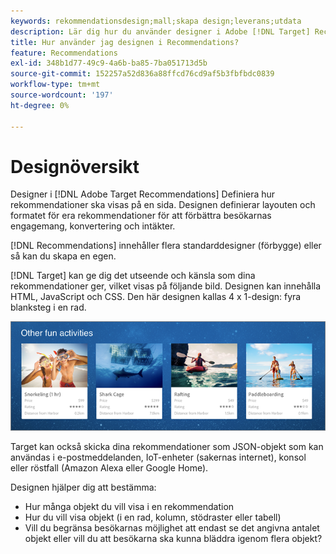 ```yaml
---
keywords: rekommendationsdesign;mall;skapa design;leverans;utdata
description: Lär dig hur du använder designer i Adobe [!DNL Target] Recommendations för att definiera hur rekommendationer ska visas på en sida (1X4, 1X6, 2X2 o.s.v.).
title: Hur använder jag designen i Recommendations?
feature: Recommendations
exl-id: 348b1d77-49c9-4a6b-ba85-7ba051713d5b
source-git-commit: 152257a52d836a88ffcd76cd9af5b3fbfbdc0839
workflow-type: tm+mt
source-wordcount: '197'
ht-degree: 0%

---
```


# Designöversikt

Designer i [!DNL Adobe Target Recommendations] Definiera hur rekommendationer ska visas på en sida. Designen definierar layouten och formatet för era rekommendationer för att förbättra besökarnas engagemang, konvertering och intäkter.

[!DNL Recommendations] innehåller flera standarddesigner (förbygge) eller så kan du skapa en egen.

[!DNL Target] kan ge dig det utseende och känsla som dina rekommendationer ger, vilket visas på följande bild. Designen kan innehålla HTML, JavaScript och CSS. Den här designen kallas 4 x 1-design: fyra blanksteg i en rad.

![](assets/velocity_example.png)

Target kan också skicka dina rekommendationer som JSON-objekt som kan användas i e-postmeddelanden, IoT-enheter (sakernas internet), konsol eller röstfall (Amazon Alexa eller Google Home).

Designen hjälper dig att bestämma:

* Hur många objekt du vill visa i en rekommendation
* Hur du vill visa objekt (i en rad, kolumn, stödraster eller tabell)
* Vill du begränsa besökarnas möjlighet att endast se det angivna antalet objekt eller vill du att besökarna ska kunna bläddra igenom flera objekt?
